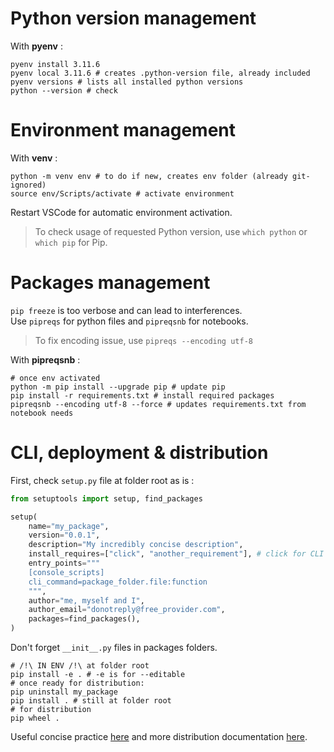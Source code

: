 # Python version management

With **pyenv** :

```shell
pyenv install 3.11.6
pyenv local 3.11.6 # creates .python-version file, already included
pyenv versions # lists all installed python versions
python --version # check 
```

# Environment management

With **venv** :

``` shell
python -m venv env # to do if new, creates env folder (already git-ignored)
source env/Scripts/activate # activate environment
```

Restart VSCode for automatic environment activation.

> To check usage of requested Python version, use `which python` 
> or `which pip` for Pip.

# Packages management

`pip freeze` is too verbose and can lead to interferences.  
Use `pipreqs` for python files and `pipreqsnb` for notebooks.  

> To fix encoding issue, use `pipreqs --encoding utf-8`

With **pipreqsnb** :

``` shell
# once env activated
python -m pip install --upgrade pip # update pip
pip install -r requirements.txt # install required packages
pipreqsnb --encoding utf-8 --force # updates requirements.txt from notebook needs
```

# CLI, deployment & distribution

First, check `setup.py` file at folder root as is :

``` python
from setuptools import setup, find_packages

setup(
    name="my_package",
    version="0.0.1",
    description="My incredibly concise description",
    install_requires=["click", "another_requirement"], # click for CLI
    entry_points="""
    [console_scripts]
    cli_command=package_folder.file:function
    """,
    author="me, myself and I",
    author_email="donotreply@free_provider.com",
    packages=find_packages(),
)
```

Don't forget `__init__.py` files in packages folders.  

``` shell
# /!\ IN ENV /!\ at folder root
pip install -e . # -e is for --editable
# once ready for distribution:
pip uninstall my_package
pip install . # still at folder root
# for distribution
pip wheel .
```

Useful concise practice [here](https://brandonrozek.com/blog/pipeditable/) and more distribution documentation [here](https://pip.pypa.io/en/stable/cli/pip_wheel/).